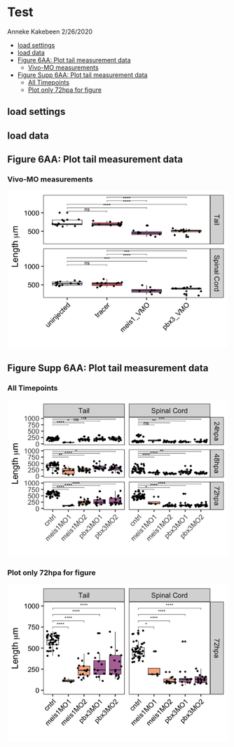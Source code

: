 Test
================
Anneke Kakebeen
2/26/2020

-   [load settings](#load-settings)
-   [load data](#load-data)
-   [Figure 6AA: Plot tail measurement data](#figure-6aa-plot-tail-measurement-data)
    -   [Vivo-MO measurements](#vivo-mo-measurements)
-   [Figure Supp 6AA: Plot tail measurement data](#figure-supp-6aa-plot-tail-measurement-data)
    -   [All Timepoints](#all-timepoints)
    -   [Plot only 72hpa for figure](#plot-only-72hpa-for-figure)

load settings
-------------

load data
---------

Figure 6AA: Plot tail measurement data
--------------------------------------

### Vivo-MO measurements

![](README_files/figure-markdown_github/plot%20data-1.png)

Figure Supp 6AA: Plot tail measurement data
-------------------------------------------

### All Timepoints

![](README_files/figure-markdown_github/plot1%20data-1.png)

### Plot only 72hpa for figure

![](README_files/figure-markdown_github/6AA-1.png)

